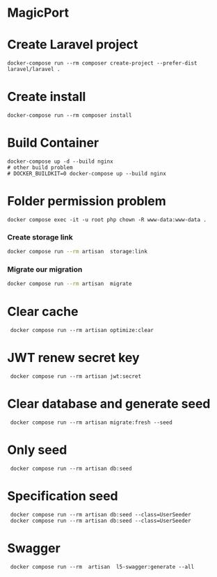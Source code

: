 # MagicPort

# Create Laravel project
```shell
docker-compose run --rm composer create-project --prefer-dist laravel/laravel .
```
# Create install
```shell
docker-compose run --rm composer install
```

# Build Container

```shell
docker-compose up -d --build nginx 
# other build problem
# DOCKER_BUILDKIT=0 docker-compose up --build nginx

```

# Folder permission problem
```shell
docker compose exec -it -u root php chown -R www-data:www-data .
```

### Create storage link
```bash
docker compose run --rm artisan  storage:link
```

### Migrate our migration
```bash
docker compose run --rm artisan  migrate
```

# Clear cache
```shell
 docker compose run --rm artisan optimize:clear
 ```


# JWT renew secret key
```shell
 docker compose run --rm artisan jwt:secret
 ```



# Clear database and generate seed
```shell
 docker compose run --rm artisan migrate:fresh --seed
 ```


# Only seed 
```shell
 docker compose run --rm artisan db:seed
 ```


# Specification seed 
```shell
 docker compose run --rm artisan db:seed --class=UserSeeder
 docker compose run --rm artisan db:seed --class=UserSeeder
 ```


# Swagger
```shell
 docker compose run --rm  artisan  l5-swagger:generate --all
 ```

